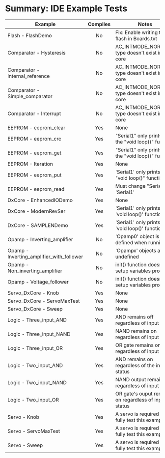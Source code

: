 # Summary: IDE Example Tests 
| Example							| Compiles	| Notes													|
|-----------------------------------|:---------:|-------------------------------------------------------|
| Flash - FlashDemo 				| No		| Fix: Enable writing to flash in Boards.txt    		|
| Comparator - Hysteresis			| No		| AC_INTMODE_NORMAL_t type doesn't exist in the core	|
| Comparator - internal_reference	| No 		| AC_INTMODE_NORMAL_t type doesn't exist in the core	|
| Comparator - Simple_comparator	| No		| AC_INTMODE_NORMAL_t type doesn't exist in the core	|
| Comparator - Interrupt			| No		| AC_INTMODE_NORMAL_t type doesn't exist in the core	|
| EEPROM - eeprom_clear				| Yes		| None													|
| EEPROM - eeprom_crc				| Yes		| "Serial1" only prints in the "void loop()" function	|
| EEPROM - eeprom_get				| Yes		| "Serial1" only prints in the "void loop()" function	|
| EEPROM - Iteration				| Yes		| None													|
| EEPROM - eeprom_put				| Yes		| 'Serial1' only prints in the "void loop()" function	|
| EEPROM - eeprom_read				| Yes		| Must change "Serial" to 'Serial1'						|
| DxCore - EnhancedIODemo			| Yes		| None													|
| DxCore - ModernRevSer				| Yes		| 'Serial1' only prints in the 'void loop()' function	|
| DxCore - SAMPLENDemo				| Yes		| 'Serial1' only prints in the 'void loop()' function	|
| Opamp - Inverting_amplifier		| No		| 'Opamp0' object is not defined when running			|
| Opamp - Inverting_amplifier_with_follower| No | 'Opampx' objects are undefined						|
| Opamp - Non_inverting_amplifier	| No		| init() function doesn't setup variables properly		|
| Opamp - Voltage_follower			| No 		| init() function doesn't setup variables properly		|
| Servo_DxCore - Knob				| Yes		| None													|
| Servo_DxCore - ServoMaxTest		| Yes		| None													|
| Servo_DxCore - Sweep				| Yes		| None													|
| Logic - Three_input_AND			| Yes		| AND remains off regardless of input status			|
| Logic - Three_input_NAND			| Yes		| NAND remains on regardless of input status			|
| Logic - Three_input_OR			| Yes		| OR gate remains on regardless of input status			|
| Logic - Two_input_AND				| Yes		| AND remains on regardless of the input status			|
| Logic - Two_input_NAND			| Yes		| NAND output remains off regardless of input status	|
| Logic - Two_input_OR				| Yes		| OR gate's ouput remains on regardless of input status	|
| Servo - Knob						| Yes		| A servo is required to fully test this example		|
| Servo - ServoMaxTest				| Yes		| A servo is required to fully test this example		|
| Servo - Sweep						| Yes		| A servo is required to fully test this example		|
				   
	